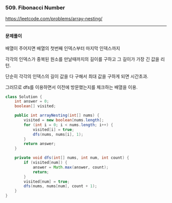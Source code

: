 ### 509. Fibonacci Number

https://leetcode.com/problems/array-nesting/

---

#### 문제풀이

배열이 주어지면 배열의 첫번째 인덱스부터 마지막 인덱스까지 

각각의 인덱스가 중복된 원소를 만날때까지의 길이를 구하고 그 길이가 가장 긴 값을 리턴.

단순히 각각의 인덱스의 길이 값을 다 구해서 최대 값을 구하게 되면 시간초과.

그러므로 dfs를 이용하면서 이전에 방문했는지를 체크하는 배열을 이용.

```java
class Solution {
    int answer = 0;
    boolean[] visited;

    public int arrayNesting(int[] nums) {
        visited = new boolean[nums.length];
        for (int i = 0; i < nums.length; i++) {
            visited[i] = true;
            dfs(nums, nums[i], 1);
        }
        return answer;
    }

    private void dfs(int[] nums, int num, int count) {
        if (visited[num]) {
            answer = Math.max(answer, count);
            return;
        }
        visited[num] = true;
        dfs(nums, nums[num], count + 1);
    }
}
```

